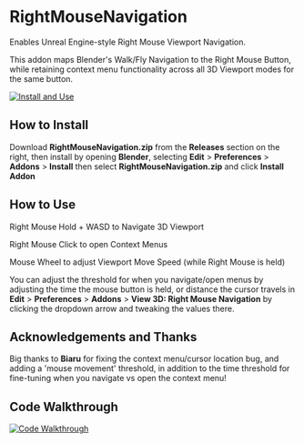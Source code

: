 # RightMouseNavigation
Enables Unreal Engine-style Right Mouse Viewport Navigation.

This addon maps Blender's Walk/Fly Navigation to the Right Mouse Button, while retaining context menu functionality across all 3D Viewport modes for the same button.

[![Install and Use](https://img.youtube.com/vi/wIEsuaaS-Hw/0.jpg)](https://www.youtube.com/embed/wIEsuaaS-Hw)

## How to Install
Download __RightMouseNavigation.zip__ from the __Releases__ section on the right, then install by opening __Blender__, selecting __Edit__ > __Preferences__ > __Addons__ > __Install__ then select __RightMouseNavigation.zip__ and click __Install Addon__

## How to Use

Right Mouse Hold + WASD to Navigate 3D Viewport

Right Mouse Click to open Context Menus

Mouse Wheel to adjust Viewport Move Speed (while Right Mouse is held)

You can adjust the threshold for when you navigate/open menus by adjusting the time the mouse button is held, or distance the cursor travels in __Edit__ > __Preferences__ > __Addons__ > __View 3D: Right Mouse Navigation__ by clicking the dropdown arrow and tweaking the values there.

## Acknowledgements and Thanks

Big thanks to __Biaru__ for fixing the context menu/cursor location bug, and adding a 'mouse movement' threshold, in addition to the time threshold for fine-tuning when you navigate vs open the context menu!

## Code Walkthrough

[![Code Walkthrough](https://img.youtube.com/vi/pSrqSz2PcY8/0.jpg)](https://www.youtube.com/embed/pSrqSz2PcY8)
